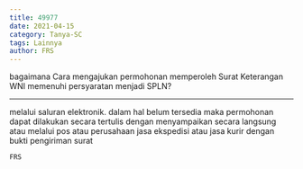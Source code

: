 ```yaml
---
title: 49977
date: 2021-04-15
category: Tanya-SC
tags: Lainnya
author: FRS
---
```


bagaimana Cara mengajukan permohonan memperoleh Surat Keterangan WNI memenuhi persyaratan menjadi SPLN?

---

melalui saluran elektronik. dalam hal belum tersedia maka permohonan dapat dilakukan secara tertulis dengan menyampaikan secara langsung atau melalui pos atau perusahaan jasa ekspedisi atau jasa kurir dengan bukti pengiriman surat

`FRS`
